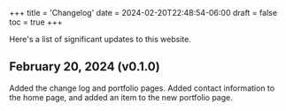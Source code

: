 +++
title = 'Changelog'
date = 2024-02-20T22:48:54-06:00
draft = false
toc = true
+++

Here's a list of significant updates to this website.

## February 20, 2024 (v0.1.0)

Added the change log and portfolio pages. Added contact information to the home page, and added an item to the new portfolio page.
